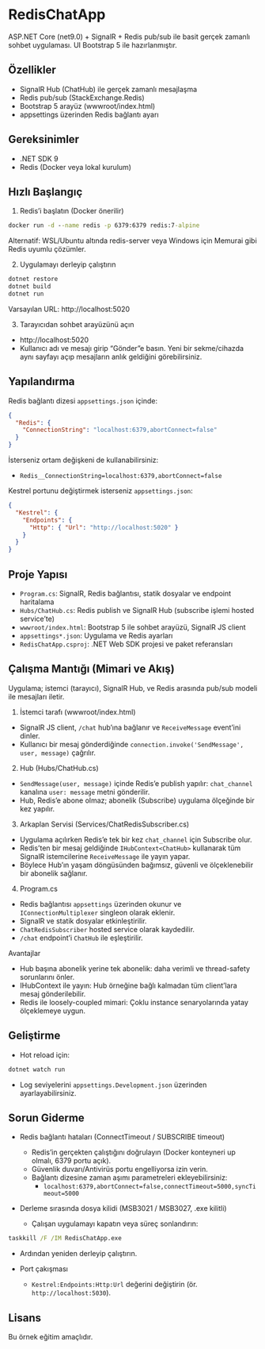 # RedisChatApp

ASP.NET Core (net9.0) + SignalR + Redis pub/sub ile basit gerçek zamanlı sohbet uygulaması. UI Bootstrap 5 ile hazırlanmıştır.

## Özellikler
- SignalR Hub (ChatHub) ile gerçek zamanlı mesajlaşma
- Redis pub/sub (StackExchange.Redis)
- Bootstrap 5 arayüz (wwwroot/index.html)
- appsettings üzerinden Redis bağlantı ayarı

## Gereksinimler
- .NET SDK 9
- Redis (Docker veya lokal kurulum)

## Hızlı Başlangıç
1) Redis’i başlatın (Docker önerilir)
```cmd
docker run -d --name redis -p 6379:6379 redis:7-alpine
```
Alternatif: WSL/Ubuntu altında redis-server veya Windows için Memurai gibi Redis uyumlu çözümler.

2) Uygulamayı derleyip çalıştırın
```cmd
dotnet restore
dotnet build
dotnet run
```
Varsayılan URL: http://localhost:5020

3) Tarayıcıdan sohbet arayüzünü açın
- http://localhost:5020
- Kullanıcı adı ve mesajı girip “Gönder”e basın. Yeni bir sekme/cihazda aynı sayfayı açıp mesajların anlık geldiğini görebilirsiniz.

## Yapılandırma
Redis bağlantı dizesi `appsettings.json` içinde:
```json
{
  "Redis": {
    "ConnectionString": "localhost:6379,abortConnect=false"
  }
}
```
İsterseniz ortam değişkeni de kullanabilirsiniz:
- `Redis__ConnectionString=localhost:6379,abortConnect=false`

Kestrel portunu değiştirmek isterseniz `appsettings.json`:
```json
{
  "Kestrel": {
    "Endpoints": {
      "Http": { "Url": "http://localhost:5020" }
    }
  }
}
```

## Proje Yapısı
- `Program.cs`: SignalR, Redis bağlantısı, statik dosyalar ve endpoint haritalama
- `Hubs/ChatHub.cs`: Redis publish ve SignalR Hub (subscribe işlemi hosted service’te)
- `wwwroot/index.html`: Bootstrap 5 ile sohbet arayüzü, SignalR JS client
- `appsettings*.json`: Uygulama ve Redis ayarları
- `RedisChatApp.csproj`: .NET Web SDK projesi ve paket referansları

## Çalışma Mantığı (Mimari ve Akış)
Uygulama; istemci (tarayıcı), SignalR Hub, ve Redis arasında pub/sub modeli ile mesajları iletir.

1) İstemci tarafı (wwwroot/index.html)
  - SignalR JS client, `/chat` hub’ına bağlanır ve `ReceiveMessage` event’ini dinler.
  - Kullanıcı bir mesaj gönderdiğinde `connection.invoke('SendMessage', user, message)` çağrılır.

2) Hub (Hubs/ChatHub.cs)
  - `SendMessage(user, message)` içinde Redis’e publish yapılır: `chat_channel` kanalına `user: message` metni gönderilir.
  - Hub, Redis’e abone olmaz; abonelik (Subscribe) uygulama ölçeğinde bir kez yapılır.

3) Arkaplan Servisi (Services/ChatRedisSubscriber.cs)
  - Uygulama açılırken Redis’e tek bir kez `chat_channel` için Subscribe olur.
  - Redis’ten bir mesaj geldiğinde `IHubContext<ChatHub>` kullanarak tüm SignalR istemcilerine `ReceiveMessage` ile yayın yapar.
  - Böylece Hub’ın yaşam döngüsünden bağımsız, güvenli ve ölçeklenebilir bir abonelik sağlanır.

4) Program.cs
  - Redis bağlantısı `appsettings` üzerinden okunur ve `IConnectionMultiplexer` singleon olarak eklenir.
  - SignalR ve statik dosyalar etkinleştirilir.
  - `ChatRedisSubscriber` hosted service olarak kaydedilir.
  - `/chat` endpoint’i `ChatHub` ile eşleştirilir.

Avantajlar
- Hub başına abonelik yerine tek abonelik: daha verimli ve thread-safety sorunlarını önler.
- IHubContext ile yayın: Hub örneğine bağlı kalmadan tüm client’lara mesaj gönderilebilir.
- Redis ile loosely-coupled mimari: Çoklu instance senaryolarında yatay ölçeklemeye uygun.

## Geliştirme
- Hot reload için:
```cmd
dotnet watch run
```
- Log seviyelerini `appsettings.Development.json` üzerinden ayarlayabilirsiniz.

## Sorun Giderme
- Redis bağlantı hataları (ConnectTimeout / SUBSCRIBE timeout)
  - Redis’in gerçekten çalıştığını doğrulayın (Docker konteyneri up olmalı, 6379 portu açık).
  - Güvenlik duvarı/Antivirüs portu engelliyorsa izin verin.
  - Bağlantı dizesine zaman aşımı parametreleri ekleyebilirsiniz:
    - `localhost:6379,abortConnect=false,connectTimeout=5000,syncTimeout=5000`

- Derleme sırasında dosya kilidi (MSB3021 / MSB3027, .exe kilitli)
  - Çalışan uygulamayı kapatın veya süreç sonlandırın:
```cmd
taskkill /F /IM RedisChatApp.exe
```
  - Ardından yeniden derleyip çalıştırın.

- Port çakışması
  - `Kestrel:Endpoints:Http:Url` değerini değiştirin (ör. `http://localhost:5030`).

## Lisans
Bu örnek eğitim amaçlıdır.
